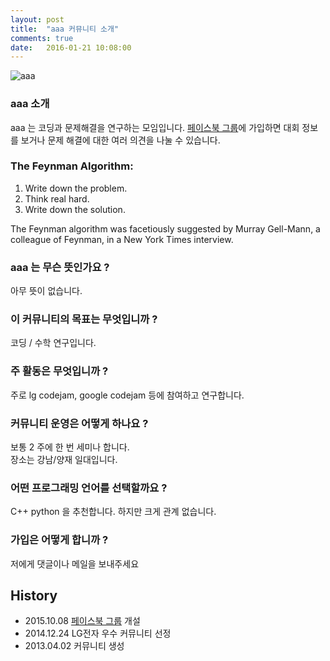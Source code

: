 ```yaml
---
layout: post
title:  "aaa 커뮤니티 소개"
comments: true
date:   2016-01-21 10:08:00
---
```

![aaa](http://cdn.shopclues.net/images/thumbnails/19310/320/320/aaa1433752448.jpg)<br>

### aaa 소개
aaa 는 코딩과 문제해결을 연구하는 모임입니다.
[페이스북 그룹](https://www.facebook.com/groups/426512737533637/)에 가입하면 대회 정보를 보거나 문제 해결에 대한 여러 의견을 나눌 수 있습니다.

### The Feynman Algorithm:
1. Write down the problem.
2. Think real hard.
3. Write down the solution.
 
The Feynman algorithm was facetiously suggested by Murray Gell-Mann, a colleague of Feynman, in a New York Times interview.

### aaa  는 무슨 뜻인가요 ?
아무 뜻이 없습니다.
### 이 커뮤니티의 목표는 무엇입니까 ?
코딩 / 수학 연구입니다.
### 주 활동은 무엇입니까 ?
주로 lg codejam, google codejam 등에 참여하고 연구합니다.
### 커뮤니티 운영은 어떻게 하나요 ?
보통 2 주에 한 번 세미나 합니다.<br>
장소는 강남/양재 일대입니다.
### 어떤 프로그래밍 언어를 선택할까요 ?
C++ python 을 추천합니다. 하지만 크게 관계 없습니다.
### 가입은 어떻게 합니까 ?
저에게 댓글이나 메일을 보내주세요
## History
- 2015.10.08 [페이스북 그룹](https://www.facebook.com/groups/426512737533637/) 개설
- 2014.12.24 LG전자 우수 커뮤니티 선정
- 2013.04.02 커뮤니티 생성
